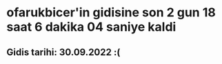 # ofarukbicer'in gidisine son 2 gun 18 saat 6 dakika 04 saniye kaldi

## Gidis tarihi: 30.09.2022 :(